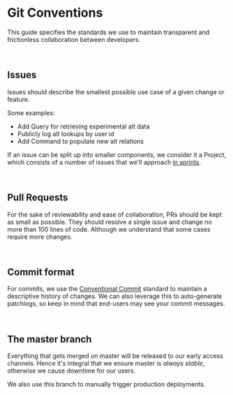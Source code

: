 # Git Conventions

This guide specifies the standards we use to maintain transparent and frictionless collaboration between developers.

<br>

## Issues

Issues should describe the smallest possible use case of a given change or feature.

Some examples:

- Add Query for retrieving experimental alt data
- Publicly log alt lookups by user id
- Add Command to populate new alt relations

If an issue can be split up into smaller components, we consider it a Project, which consists of a number of issues that we'll approach [in sprints](/docs/Workflow.md).

<br>

## Pull Requests

For the sake of reviewability and ease of collaboration, PRs should be kept as small as possible. They should resolve a single issue and change no more than 100 lines of code. Although we understand that some cases require more changes.

<br>

## Commit format

For commits, we use the [Conventional Commit](https://www.conventionalcommits.org/en/v1.0.0/) standard to maintain a descriptive history of changes. We can also leverage this to auto-generate patchlogs, so keep in mind that end-users may see your commit messages.

<br>

## The master branch

Everything that gets merged on master will be released to our early access channels. Hence it's integral that we ensure master is _always stable_, otherwise we cause downtime for our users.
<br>

We also use this branch to manually trigger production deployments.
